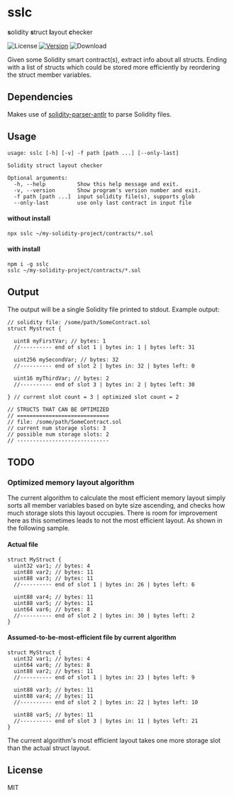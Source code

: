 # sslc

**s**olidity **s**truct **l**ayout **c**hecker

![License](https://img.shields.io/github/license/rmi7/sslc.svg?style=flat-square)
[![Version](https://img.shields.io/npm/v/sslc.svg?style=flat-square&label=version)](https://www.npmjs.com/package/sslc)
![Download](https://img.shields.io/npm/dt/sslc.svg)

Given some Solidity smart contract(s), extract info about all structs. Ending with a list of structs which could be stored more efficiently by reordering the struct member variables.

## Dependencies

Makes use of [solidity-parser-antlr](https://github.com/federicobond/solidity-parser-antlr) to parse Solidity files.

## Usage

```
usage: sslc [-h] [-v] -f path [path ...] [--only-last]

Solidity struct layout checker

Optional arguments:
  -h, --help          Show this help message and exit.
  -v, --version       Show program's version number and exit.
  -f path [path ...]  input solidity file(s), supports glob
  --only-last         use only last contract in input file
```

#### without install

```
npx sslc ~/my-solidity-project/contracts/*.sol
```

#### with install

```
npm i -g sslc
sslc ~/my-solidity-project/contracts/*.sol
```

## Output

The output will be a single Solidity file printed to stdout. Example output:

```Solidity
// solidity file: /some/path/SomeContract.sol
struct Mystruct {

  uint8 myFirstVar; // bytes: 1
  //---------- end of slot 1 | bytes in: 1 | bytes left: 31
  
  uint256 mySecondVar; // bytes: 32
  //---------- end of slot 2 | bytes in: 32 | bytes left: 0
  
  uint16 myThirdVar; // bytes: 2
  //---------- end of slot 3 | bytes in: 2 | bytes left: 30
  
} // current slot count = 3 | optimized slot count = 2

// STRUCTS THAT CAN BE OPTIMIZED
// =============================
// file: /some/path/SomeContract.sol
// current num storage slots: 3
// possible num storage slots: 2
// -----------------------------
```

## TODO

### Optimized memory layout algorithm

The current algorithm to calculate the most efficient memory layout simply sorts all member variables based on byte size ascending, and checks how much storage slots this layout occupies. There is room for improvement here as this sometimes leads to not the most efficient layout. As shown in the following sample.

#### Actual file

```Solidity
struct MyStruct {
  uint32 var1; // bytes: 4
  uint88 var2; // bytes: 11
  uint88 var3; // bytes: 11
  //---------- end of slot 1 | bytes in: 26 | bytes left: 6

  uint88 var4; // bytes: 11
  uint88 var5; // bytes: 11
  uint64 var6; // bytes: 8
  //---------- end of slot 2 | bytes in: 30 | bytes left: 2
}
```

#### Assumed-to-be-most-efficient file by current algorithm

```Solidity
struct MyStruct {
  uint32 var1; // bytes: 4
  uint64 var6; // bytes: 8
  uint88 var2; // bytes: 11
  //---------- end of slot 1 | bytes in: 23 | bytes left: 9
  
  uint88 var3; // bytes: 11
  uint88 var4; // bytes: 11
  //---------- end of slot 2 | bytes in: 22 | bytes left: 10

  uint88 var5; // bytes: 11
  //---------- end of slot 3 | bytes in: 11 | bytes left: 21
}
```

The current algorithm's most efficient layout takes one more storage slot than the actual struct layout.

## License

MIT